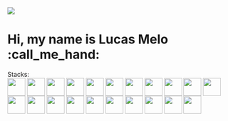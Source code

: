  <div> 
  <a href="https://www.linkedin.com/in/lucasrmeloo" target="_blank"><img src="https://img.shields.io/badge/-LinkedIn-%230077B5?style=for-the-badge&logo=linkedin&logoColor=white" target="_blank"></a> 
</div>
<h1> Hi, my name is Lucas Melo :call_me_hand: </h1>

<!-- 
**RubensCarvalhoRocha/RubensCarvalhoRocha** is a ✨ _special_ ✨ repository because its `README.md` (this file) appears on your GitHub profile.

Here are some ideas to get you started:

- 🔭 I’m currently working on Campotech, a Software House focused on technological solutions for agribusiness.
- 🌱 I’m currently learning Angular and Java.
- 👯 I’m looking to collaborate on ...
- 🤔 I’m looking for help with ...
- 💬 Ask me about ...
- 📫 How to reach me: rocharubens4@gmail.com
- 😄 Pronouns: ...
- ⚡ Fun fact: ...


- 🌱 I’m currently working as a fullstack web developer intern on Campotech, a Software House focused on technological solutions for agribusiness.
- 🔭 I’m currently studying Software Engineering and Computer Science.
- 📫 How to reach me: rocharubens4@gmail.com

<div>
  <a href="https://github.com/RubensCarvalhoRocha">
  <img height="180em" whidth= 50% src="https://github-readme-stats.vercel.app/api?username=RubensCarvalhoRocha&show_icons=true&theme=dark&include_all_commits=true&count_private=true"/>
  <img height="180em" whidth= 50% src="https://github-readme-stats.vercel.app/api/top-langs/?username=RubensCarvalhoRocha&layout=compact&langs_count=7&theme=dark"/>
</div>
-->

<div style="display: inline_block">Stacks:<br>
  <img align="center" width="40" src="https://cdn.jsdelivr.net/gh/devicons/devicon/icons/angularjs/angularjs-original.svg" />
  <img align="center" width="40" src="https://cdn.jsdelivr.net/gh/devicons/devicon/icons/react/react-original.svg" />
  <img align="center" width="40" src="https://cdn.jsdelivr.net/gh/devicons/devicon/icons/javascript/javascript-original.svg" />
  <img align="center" width="40" src="https://cdn.jsdelivr.net/gh/devicons/devicon/icons/typescript/typescript-original.svg" />
  <img align="center" width="40" src="https://cdn.jsdelivr.net/gh/devicons/devicon/icons/java/java-original.svg" />
  <img align="center" width="40" src="https://cdn.jsdelivr.net/gh/devicons/devicon/icons/python/python-original.svg" />
  <img align="center" width="40" src="https://cdn.jsdelivr.net/gh/devicons/devicon/icons/nodejs/nodejs-original.svg" />       
  <img align="center" width="40" src="https://cdn.jsdelivr.net/gh/devicons/devicon/icons/nestjs/nestjs-original.svg" />       
  <img align="center" width="40" src="https://cdn.jsdelivr.net/gh/devicons/devicon/icons/spring/spring-original.svg" />       
  <img align="center" width="40" src="https://cdn.jsdelivr.net/gh/devicons/devicon/icons/flask/flask-original.svg" />       
  <img align="center" width="40" src="https://cdn.jsdelivr.net/gh/devicons/devicon/icons/postgresql/postgresql-original.svg" />
  <img align="center" width="40" src="https://cdn.jsdelivr.net/gh/devicons/devicon/icons/mongodb/mongodb-original.svg" />
  <img align="center" width="40" src="https://cdn.jsdelivr.net/gh/devicons/devicon/icons/docker/docker-original.svg" />
 
  <img align="center" width="40" src="https://cdn.jsdelivr.net/gh/devicons/devicon/icons/icons/c/c-original.svg" />
  <img align="center" width="40" src="https://cdn.jsdelivr.net/gh/devicons/devicon/icons/icons/cplusplus/cplusplus-original.svg" />
  <img align="center" width="40" src="https://cdn.jsdelivr.net/gh/devicons/devicon/icons/icons/cplusplus/cplusplus-original.svg" />
  <img align="center" width="40" src="https://cdn.jsdelivr.net/gh/devicons/devicon/icons/icons/html5/html5-original.svg" />
  <img align="center" width="40" src="https://cdn.jsdelivr.net/gh/devicons/devicon/icons/icons/css3/css3-original.svg" />
  <img align="center" width="40" src="https://cdn.jsdelivr.net/gh/devicons/devicon/icons/sass/sass-original.svg" />
  <img align="center" width="40" src="https://cdn.jsdelivr.net/gh/devicons/devicon/icons/sqlite/sqlite-original.svg" />
  <img align="center" width="40" src="https://cdn.jsdelivr.net/gh/devicons/devicon/icons/swagger/swagger-original.svg" />
          
</div>
  
  ##



  
